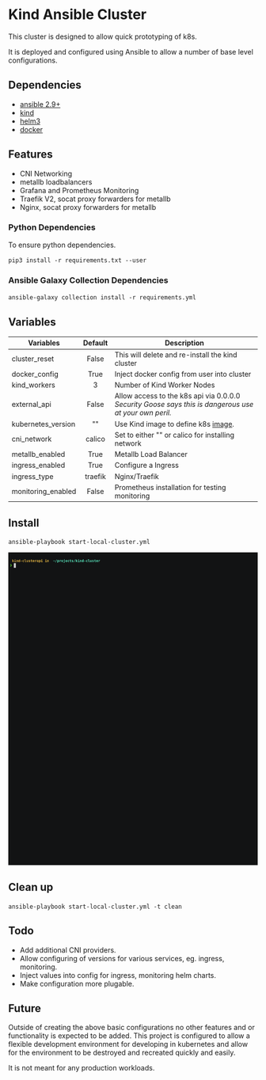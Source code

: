 # Kind Ansible Cluster

This cluster is designed to allow quick prototyping of k8s.

It is deployed and configured using Ansible to allow a number of base level configurations.

## Dependencies

* [ansible 2.9+](https://github.com/ansible/ansible)
* [kind](https://github.com/kubernetes-sigs/kind/)
* [helm3](https://helm.sh/docs/intro/install/)
* [docker](https://www.docker.com/)

## Features

* CNI Networking
* metallb loadbalancers
* Grafana and Prometheus Monitoring
* Traefik V2, socat proxy forwarders for metallb
* Nginx, socat proxy forwarders for metallb

### Python Dependencies

To ensure python dependencies.

```shell
pip3 install -r requirements.txt --user
```

### Ansible Galaxy Collection Dependencies

```shell
ansible-galaxy collection install -r requirements.yml
```

## Variables

| Variables          | Default | Description                                                                                            |
| ------------------ | :-----: | ------------------------------------------------------------------------------------------------------ |
| cluster_reset      |  False  | This will delete and re-install the kind cluster                                                       |
| docker_config      |  True   | Inject docker config from user into cluster                                                            |
| kind_workers       |    3    | Number of Kind Worker Nodes                                                                            |
| external_api       |  False  | Allow access to the k8s api via 0.0.0.0 *Security Goose says this is dangerous use at your own peril.* |
| kubernetes_version |   ""    | Use Kind image to define k8s [image](https://github.com/kubernetes-sigs/kind/releases).                |
| cni_network        | calico  | Set to either "" or calico for installing network                                                      |
| metallb_enabled    |  True   | Metallb Load Balancer                                                                                  |
| ingress_enabled    |  True   | Configure a Ingress                                                                                    |
| ingress_type       | traefik | Nginx/Traefik                                                                                          |
| monitoring_enabled |  False  | Prometheus installation for testing monitoring                                                         |

## Install

```shell
ansible-playbook start-local-cluster.yml
```

![cli-example](kind-cluster.gif)

## Clean up

```shell
ansible-playbook start-local-cluster.yml -t clean
```

## Todo

* Add additional CNI providers.
* Allow configuring of versions for various services, eg. ingress, monitoring.
* Inject values into config for ingress, monitoring helm charts.
* Make configuration more plugable.

## Future

Outside of creating the above basic configurations no other features and or functionality is expected to be added. This project is configured to allow a flexible development environment for developing in kubernetes and allow for the environment to be destroyed and recreated quickly and easily.

It is not meant for any production workloads.
